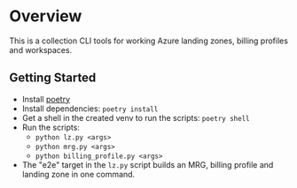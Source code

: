# Overview

This is a collection CLI tools for working Azure landing zones, billing profiles and workspaces.

## Getting Started

* Install [poetry](https://python-poetry.org)
* Install dependencies: `poetry install`
* Get a shell in the created venv to run the scripts: `poetry shell`
* Run the scripts:
  * `python lz.py <args>`
  * `python mrg.py <args>`
  * `python billing_profile.py <args>`
* The "e2e" target in the `lz.py` script builds an MRG, billing profile and landing zone in one command.

